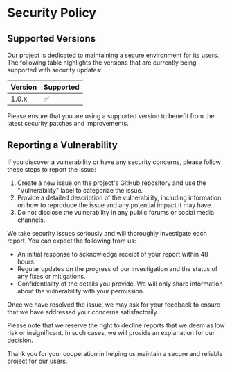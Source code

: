 # Security Policy

## Supported Versions

Our project is dedicated to maintaining a secure environment for its users. The following table highlights the versions that are currently being supported with security updates:

| Version | Supported          |
| ------- | ------------------ |
| 1.0.x   | :white_check_mark: |

Please ensure that you are using a supported version to benefit from the latest security patches and improvements.

## Reporting a Vulnerability

If you discover a vulnerability or have any security concerns, please follow these steps to report the issue:

1. Create a new issue on the project's GitHub repository and use the "Vulnerability" label to categorize the issue.
2. Provide a detailed description of the vulnerability, including information on how to reproduce the issue and any potential impact it may have.
3. Do not disclose the vulnerability in any public forums or social media channels.

We take security issues seriously and will thoroughly investigate each report. You can expect the following from us:

- An initial response to acknowledge receipt of your report within 48 hours.
- Regular updates on the progress of our investigation and the status of any fixes or mitigations.
- Confidentiality of the details you provide. We will only share information about the vulnerability with your permission.

Once we have resolved the issue, we may ask for your feedback to ensure that we have addressed your concerns satisfactorily.

Please note that we reserve the right to decline reports that we deem as low risk or insignificant. In such cases, we will provide an explanation for our decision.

Thank you for your cooperation in helping us maintain a secure and reliable project for our users.
